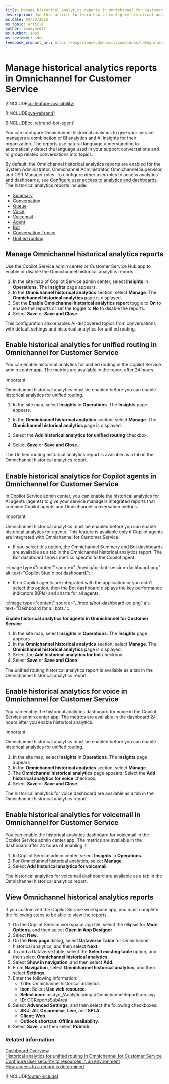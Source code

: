```yaml
---
title: Manage historical analytics reports in Omnichannel for Customer Service
description: Use this article to learn how to configure historical analytics reports for Omnichannel for Customer Service.
ms.date: 04/30/2025
ms.topic: article
author: Soumyasd27
ms.author: sdas
ms.reviewer: sdas
feedback_product_url: https //experience.dynamics.com/ideas/categories/list/?category=a7f4a807-de3b-eb11-a813-000d3a579c38&forum=b68e50a6-88d9-e811-a96b-000d3a1be7ad
---
```


# Manage historical analytics reports in Omnichannel for Customer Service

[!INCLUDE[cc-feature-availability](../../includes/cc-feature-availability.md)]

[!INCLUDE[pva-rebrand](../../includes/cc-pva-rebrand.md)]

[!INCLUDE[cc-rebrand-bot-agent](../../includes/cc-rebrand-bot-agent.md)]


You can configure Omnichannel historical analytics to give your service managers a combination of BI analytics and AI insights for their organization. The reports use natural language understanding to automatically detect the language used in your support conversations and to group related conversations into topics.

By default, the Omnichannel historical analytics reports are enabled for the System Administrator, Omnichannel Administrator, Omnichannel Supervisor, and CSR Manager roles. To configure other user roles to access analytics and dashboards, see [Configure user access to analytics and dashboards](configure-customer-service-analytics-insights-csh.md#configure-user-access-to-analytics-and-dashboards).
The historical analytics reports include:

- [Summary](../use/omnichannel-summary-dashboard.md)
- [Conversation](../use/oc-conversation-dashboard.md)
- [Queue](../use/oc-queue-dashboard.md)
- [Voice](../use/voice-channel-reports-analytics.md)
- [Voicemail](../use/oc-voicemail-dashboard.md)
- [Agent](../use/agent-dashboard.md)
- [Bot](../use/oc-bot-dashboard.md)
- [Conversation Topics](../use/oc-conversation-topics-dashboard.md)
- [Unified routing](../use/oc-historical-analytics-unified-routing.md)

## Manage Omnichannel historical analytics reports

Use the Copilot Service admin center or Customer Service Hub app to enable or disable the Omnichannel historical analytics reports.

1. In the site map of Copilot Service admin center, select **Insights** in **Operations**. The **Insights** page appears.
1. In the **Omnichannel historical analytics** section, select **Manage**. The **Omnichannel historical analytics** page is displayed.
1. Set the **Enable Omnichannel historical analytics report** toggle to **On** to enable the reports or set the toggle to **No** to disable the reports.
1. Select **Save** or **Save and Close**.

This configuration also enables AI-discovered topics from conversations with default settings and historical analytics for unified routing.

## Enable historical analytics for unified routing in Omnichannel for Customer Service

You can enable historical analytics for unified routing in the Copilot Service admin center app. The metrics are available in the report after 24 hours.

> [!IMPORTANT]
>
> Omnichannel historical analytics must be enabled before you can enable historical analytics for unified routing.

1. In the site map, select **Insights** in **Operations**. The **Insights** page appears.	
1. In the **Omnichannel historical analytics** section, select **Manage**. The **Omnichannel historical analytics** page is displayed. 
1. Select the **Add historical analytics for unified routing** checkbox.  

1. Select **Save** or **Save and Close**.
    
The Unified routing historical analytics report is available as a tab in the Omnichannel historical analytics report.

## Enable historical analytics for Copilot agents in Omnichannel for Customer Service

In Copilot Service admin center, you can enable the historical analytics for AI agents (agents) to give your service managers integrated reports that combine Copilot agents and Omnichannel conversation metrics.

> [!IMPORTANT]
>
> Omnichannel historical analytics must be enabled before you can enable historical analytics for agents. This feature is available only if Copilot agents are integrated with Omnichannel for Customer Service.

- If you select this option, the Omnichannel Summary and Bot dashboards are available as a tab in the Omnichannel historical analytics report. The Bot dashboard shows metrics specific to the Copilot agent.

 :::image type="content" source="../media/oc-bot-session-dashboard.png" alt-text="Copilot Studio bot dashboard.":::
  
- If no Copilot agents are integrated with the application or you didn't select this option, then the Bot dashboard displays the key performance indicators (KPIs) and charts for all agents.

 :::image type="content" source="../media/bot-dashboard-oc.png" alt-text="Dashboard for all bots.":::

**Enable historical analytics for agents in Omnichannel for Customer Service**

1. In the site map, select **Insights** in **Operations**. The **Insights** page appears.
1. In the **Omnichannel historical analytics** section, select **Manage**. The **Omnichannel historical analytics** page is displayed. 
1. Select the **Add historical analytics for bot** checkbox.
1. Select **Save** or **Save and Close**.

The unified routing historical analytics report is available as a tab in the Omnichannel historical analytics report.

## Enable historical analytics for voice in Omnichannel for Customer Service

You can enable the historical analytics dashboard for voice in the Copilot Service admin center app. The metrics are available in the dashboard 24 hours after you enable historical analytics.

> [!IMPORTANT]
>
> Omnichannel historical analytics must be enabled before you can enable historical analytics for unified routing.

1. In the site map, select **Insights** in **Operations**. The **Insights** page appears
1. In the **Omnichannel historical analytics** section, select **Manage**.
1. The **Omnichannel historical analytics** page appears. Select the **Add historical analytics for voice** checkbox.
1. Select **Save** or **Save and Close**.

The historical analytics for voice dashboard are available as a tab in the Omnichannel historical analytics report.

## Enable historical analytics for voicemail in Omnichannel for Customer Service

You can enable the historical analytics dashboard for voicemail in the Copilot Service admin center app. The metrics are available in the dashboard after 24 hours of enabling it.

1. In Copilot Service admin center, select **Insights** in **Operations**.
1. For Omnichannel historical analytics, select **Manage**.
1. Select **Add historical analytics for voicemail**.

The historical analytics for voicemail dashboard are available as a tab in the Omnichannel historical analytics report.

## View Omnichannel historical analytics reports

If you customized the Copilot Service workspace app, you must complete the following steps to be able to view the reports.

1. On the Copilot Service workspace app tile, select the ellipsis for **More Options**, and then select **Open in App Designer**.
1. Select **New**.
1. On the **New page** dialog, select **Dataverse Table** for Omnichannel historical analytics, and then select **Next**.
1. To add a Dataverse table, select the **Select existing table** option, and then select **Omnichannel historical analytics**.
1. Select **Show in navigation**, and then select **Add**.
1. From **Navigation**, select **Omnichannel historical analytics**, and then select **Settings**.
1. Enter the following information:
    - **Title**: Omnichannel historical analytics
    - **Icon**: Select **Use web resource**.
    - **Select icon**: msdyn_/Analytics/imgs/OmnichannelReportIcon.svg
    - **ID**: OCReportsSubArea
1. Select **Advanced Settings**, and then select the following checkboxes:
    - **SKU**: **All**, **On premise**, **Live**, and **SPLA**.
    - **Client**: **Web**.
    - **Outlook shortcut**: **Offline availability**.
1. Select **Save**, and then select **Publish**.

### Related information

[Dashboard Overview](../use/customer-service-analytics-insights-csh.md)  
[Historical analytics for unified routing in Omnichannel for Customer Service](../use/oc-historical-analytics-unified-routing.md)  
[Configure user security to resources in an environment](/power-platform/admin/database-security)  
[How access to a record is determined](/power-platform/admin/how-record-access-determined)  

[!INCLUDE[footer-include](../../includes/footer-banner.md)]
